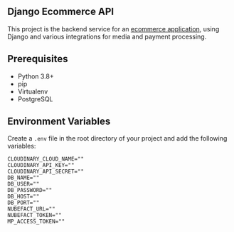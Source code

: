 ## Django Ecommerce API

This project is the backend service for an [ecommerce application](https://github.com/taldr27/Ecommerce_FE), using Django and various integrations for media and payment processing.

## Prerequisites

- Python 3.8+
- pip
- Virtualenv
- PostgreSQL

## Environment Variables

Create a `.env` file in the root directory of your project and add the following variables:

```dotenv
CLOUDINARY_CLOUD_NAME=""
CLOUDINARY_API_KEY=""
CLOUDINARY_API_SECRET=""
DB_NAME=""
DB_USER=""
DB_PASSWORD=""
DB_HOST=""
DB_PORT=""
NUBEFACT_URL=""
NUBEFACT_TOKEN=""
MP_ACCESS_TOKEN=""
```
